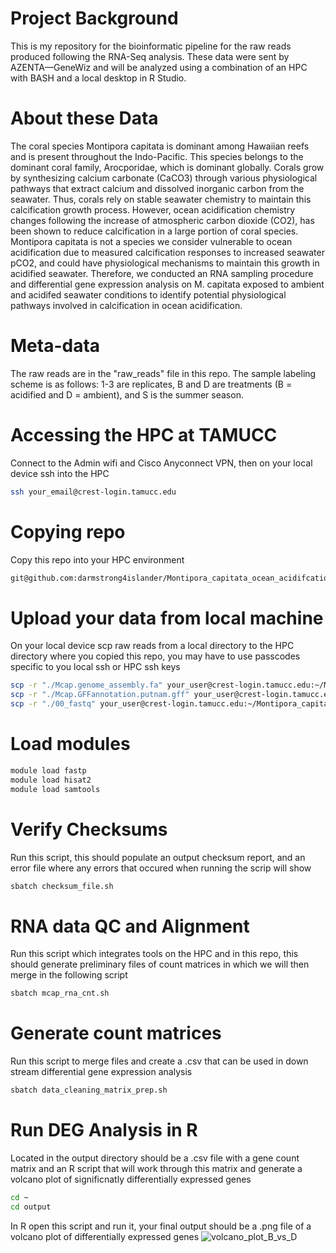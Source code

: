 # Project Background 
This is my repository for the bioinformatic pipeline for the raw reads produced following the RNA-Seq analysis. These data were sent by AZENTA—GeneWiz and will be analyzed using a combination of an HPC with BASH and a local desktop in R Studio.

# About these Data
The coral species Montipora capitata is dominant among Hawaiian reefs and is present throughout the Indo-Pacific. This species belongs to the dominant coral family, Arocporidae, which is dominant globally. Corals grow by synthesizing calcium carbonate (CaCO3) through various physiological pathways that extract calcium and dissolved inorganic carbon from the seawater. Thus, corals rely on stable seawater chemistry to maintain this calcification growth process. However, ocean acidification chemistry changes following the increase of atmospheric carbon dioxide (CO2), has been shown to reduce calcification in a large portion of coral species. Montipora capitata is not a species we consider vulnerable to ocean acidification due to measured calcification responses to increased seawater pCO2, and could have physiological mechanisms to maintain this growth in acidified seawater. Therefore, we conducted an RNA sampling procedure and differential gene expression analysis on M. capitata exposed to ambient and acidifed seawater conditions to identify potential physiological pathways involved in calcification in ocean acidification.

# Meta-data
The raw reads are in the "raw_reads" file in this repo. The sample labeling scheme is as follows: 1-3 are replicates, B and D are treatments (B = acidified and D = ambient), and S is the summer season.

# Accessing the HPC at TAMUCC
Connect to the Admin wifi and Cisco Anyconnect VPN, then on your local device ssh into the HPC
```bash
ssh your_email@crest-login.tamucc.edu
```
# Copying repo
Copy this repo into your HPC environment
```bash
git@github.com:darmstrong4islander/Montipora_capitata_ocean_acidifcation_RNA_seq.git
```
# Upload your data from local machine
On your local device scp raw reads from a local directory to the HPC directory where you copied this repo, you may have to use passcodes specific to you local ssh or HPC ssh keys
```bash
scp -r "./Mcap.genome_assembly.fa" your_user@crest-login.tamucc.edu:~/Montipora_capitata_ocean_acidifcation_RNA_seq/reference_genome
scp -r "./Mcap.GFFannotation.putnam.gff" your_user@crest-login.tamucc.edu:~/Montipora_capitata_ocean_acidifcation_RNA_seq/reference_genome
scp -r "./00_fastq" your_user@crest-login.tamucc.edu:~/Montipora_capitata_ocean_acidifcation_RNA_seq/00_fastq
```
# Load modules
```bash
module load fastp                
module load hisat2               
module load samtools             
```
# Verify Checksums 
Run this script, this should populate an output checksum report, and an error file where any errors that occured when running the scrip will show
```bash
sbatch checksum_file.sh
```

# RNA data QC and Alignment
Run this script which integrates tools on the HPC and in this repo, this should generate preliminary files of count matrices in which we will then merge in the following script
```bash
sbatch mcap_rna_cnt.sh
```

# Generate count matrices
Run this script to merge files and create a .csv that can be used in down stream differential gene expression analysis
```bash
sbatch data_cleaning_matrix_prep.sh
```

# Run DEG Analysis in R
Located in the output directory should be a .csv file with a gene count matrix and an R script that will work through this matrix and generate a volcano plot of significnatly differentially expressed genes
```bash
cd ~
cd output
```
In R open this script and run it, your final output should be a .png file of a volcano plot of differentially expressed genes
![volcano_plot_B_vs_D](https://github.com/user-attachments/assets/0f021c11-e378-4cdb-bbea-064a13d910f5)

